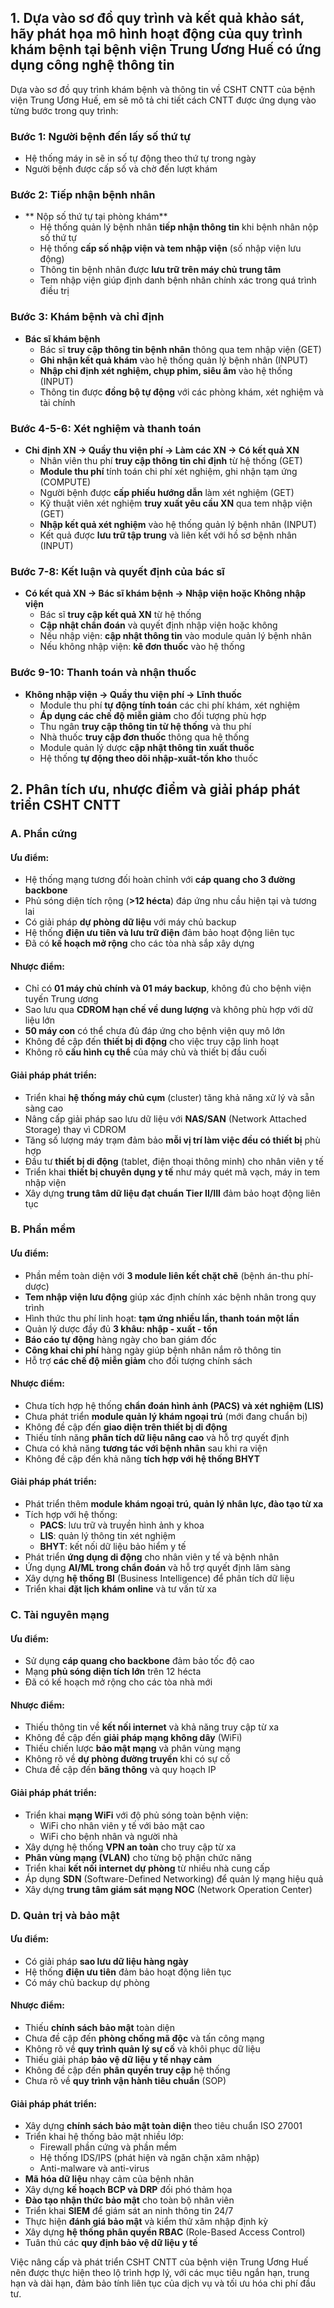 
## 1. Dựa vào sơ đồ quy trình và kết quả khảo sát, hãy phát họa mô hình hoạt động của quy trình khám bệnh tại bệnh viện Trung Ương Huế có ứng dụng công nghệ thông tin

Dựa vào sơ đồ quy trình khám bệnh và thông tin về CSHT CNTT của bệnh viện Trung Ương Huế, em sẽ mô tả chi tiết cách CNTT được ứng dụng vào từng bước trong quy trình:

### Bước 1: Người bệnh đến lấy số thứ tự
+ Hệ thống máy in sẽ in số tự động theo thứ tự trong ngày
+ Người bệnh được cấp số và chờ đến lượt khám
### Bước 2: Tiếp nhận bệnh nhân

- ** Nộp số thứ tự tại phòng khám**
    - Hệ thống quản lý bệnh nhân **tiếp nhận thông tin** khi bệnh nhân nộp số thứ tự
    - Hệ thống **cấp số nhập viện và tem nhập viện** (số nhập viện lưu động)
    - Thông tin bệnh nhân được **lưu trữ trên máy chủ trung tâm**
    - Tem nhập viện giúp định danh bệnh nhân chính xác trong quá trình điều trị
### Bước 3: Khám bệnh và chỉ định

- **Bác sĩ khám bệnh**
    - Bác sĩ **truy cập thông tin bệnh nhân** thông qua tem nhập viện (GET)
    - **Ghi nhận kết quả khám** vào hệ thống quản lý bệnh nhân (INPUT)
    - **Nhập chỉ định xét nghiệm, chụp phim, siêu âm** vào hệ thống (INPUT)
    - Thông tin được **đồng bộ tự động** với các phòng khám, xét nghiệm và tài chính
### Bước 4-5-6: Xét nghiệm và thanh toán

- **Chi định XN → Quầy thu viện phí → Làm các XN → Có kết quả XN**
    - Nhân viên thu phí **truy cập thông tin chỉ định** từ hệ thống (GET)
    - **Module thu phí** tính toán chi phí xét nghiệm, ghi nhận tạm ứng (COMPUTE)
    - Người bệnh được **cấp phiếu hướng dẫn** làm xét nghiệm (GET)
    - Kỹ thuật viên xét nghiệm **truy xuất yêu cầu XN** qua tem nhập viện (GET)
    - **Nhập kết quả xét nghiệm** vào hệ thống quản lý bệnh nhân (INPUT)
    - Kết quả được **lưu trữ tập trung** và liên kết với hồ sơ bệnh nhân (INPUT)

### Bước 7-8: Kết luận và quyết định của bác sĩ

- **Có kết quả XN → Bác sĩ khám bệnh → Nhập viện hoặc Không nhập viện**
    - Bác sĩ **truy cập kết quả XN** từ hệ thống
    - **Cập nhật chẩn đoán** và quyết định nhập viện hoặc không
    - Nếu nhập viện: **cập nhật thông tin** vào module quản lý bệnh nhân
    - Nếu không nhập viện: **kê đơn thuốc** vào hệ thống

### Bước 9-10: Thanh toán và nhận thuốc

- **Không nhập viện → Quầy thu viện phí → Lĩnh thuốc**
    - Module thu phí **tự động tính toán** các chi phí khám, xét nghiệm
    - **Áp dụng các chế độ miễn giảm** cho đối tượng phù hợp
    - Thu ngân **truy cập thông tin từ hệ thống** và thu phí
    - Nhà thuốc **truy cập đơn thuốc** thông qua hệ thống
    - Module quản lý dược **cập nhật thông tin xuất thuốc**
    - Hệ thống **tự động theo dõi nhập-xuất-tồn kho** thuốc

## 2. Phân tích ưu, nhược điểm và giải pháp phát triển CSHT CNTT

### A. Phần cứng

#### Ưu điểm:

- Hệ thống mạng tương đối hoàn chỉnh với **cáp quang cho 3 đường backbone**
- Phủ sóng diện tích rộng (**>12 hécta**) đáp ứng nhu cầu hiện tại và tương lai
- Có giải pháp **dự phòng dữ liệu** với máy chủ backup
- Hệ thống **điện ưu tiên và lưu trữ điện** đảm bảo hoạt động liên tục
- Đã có **kế hoạch mở rộng** cho các tòa nhà sắp xây dựng

#### Nhược điểm:

- Chỉ có **01 máy chủ chính và 01 máy backup**, không đủ cho bệnh viện tuyến Trung ương
- Sao lưu qua **CDROM hạn chế về dung lượng** và không phù hợp với dữ liệu lớn
- **50 máy con** có thể chưa đủ đáp ứng cho bệnh viện quy mô lớn
- Không đề cập đến **thiết bị di động** cho việc truy cập linh hoạt
- Không rõ **cấu hình cụ thể** của máy chủ và thiết bị đầu cuối

#### Giải pháp phát triển:

- Triển khai **hệ thống máy chủ cụm** (cluster) tăng khả năng xử lý và sẵn sàng cao
- Nâng cấp giải pháp sao lưu dữ liệu với **NAS/SAN** (Network Attached Storage) thay vì CDROM
- Tăng số lượng máy trạm đảm bảo **mỗi vị trí làm việc đều có thiết bị** phù hợp
- Đầu tư **thiết bị di động** (tablet, điện thoại thông minh) cho nhân viên y tế
- Triển khai **thiết bị chuyên dụng y tế** như máy quét mã vạch, máy in tem nhập viện
- Xây dựng **trung tâm dữ liệu đạt chuẩn Tier II/III** đảm bảo hoạt động liên tục

### B. Phần mềm

#### Ưu điểm:

- Phần mềm toàn diện với **3 module liên kết chặt chẽ** (bệnh án-thu phí-dược)
- **Tem nhập viện lưu động** giúp xác định chính xác bệnh nhân trong quy trình
- Hình thức thu phí linh hoạt: **tạm ứng nhiều lần, thanh toán một lần**
- Quản lý dược đầy đủ **3 khâu: nhập - xuất - tồn**
- **Báo cáo tự động** hàng ngày cho ban giám đốc
- **Công khai chi phí** hàng ngày giúp bệnh nhân nắm rõ thông tin
- Hỗ trợ **các chế độ miễn giảm** cho đối tượng chính sách

#### Nhược điểm:

- Chưa tích hợp hệ thống **chẩn đoán hình ảnh (PACS) và xét nghiệm (LIS)**
- Chưa phát triển **module quản lý khám ngoại trú** (mới đang chuẩn bị)
- Không đề cập đến **giao diện trên thiết bị di động**
- Thiếu tính năng **phân tích dữ liệu nâng cao** và hỗ trợ quyết định
- Chưa có khả năng **tương tác với bệnh nhân** sau khi ra viện
- Không đề cập đến khả năng **tích hợp với hệ thống BHYT**

#### Giải pháp phát triển:

- Phát triển thêm **module khám ngoại trú, quản lý nhân lực, đào tạo từ xa**
- Tích hợp với hệ thống:
    - **PACS**: lưu trữ và truyền hình ảnh y khoa
    - **LIS**: quản lý thông tin xét nghiệm
    - **BHYT**: kết nối dữ liệu bảo hiểm y tế
- Phát triển **ứng dụng di động** cho nhân viên y tế và bệnh nhân
- Ứng dụng **AI/ML trong chẩn đoán** và hỗ trợ quyết định lâm sàng
- Xây dựng **hệ thống BI** (Business Intelligence) để phân tích dữ liệu
- Triển khai **đặt lịch khám online** và tư vấn từ xa

### C. Tài nguyên mạng

#### Ưu điểm:

- Sử dụng **cáp quang cho backbone** đảm bảo tốc độ cao
- Mạng **phủ sóng diện tích lớn** trên 12 hécta
- Đã có kế hoạch mở rộng cho các tòa nhà mới

#### Nhược điểm:

- Thiếu thông tin về **kết nối internet** và khả năng truy cập từ xa
- Không đề cập đến **giải pháp mạng không dây** (WiFi)
- Thiếu chiến lược **bảo mật mạng** và phân vùng mạng
- Không rõ về **dự phòng đường truyền** khi có sự cố
- Chưa đề cập đến **băng thông** và quy hoạch IP

#### Giải pháp phát triển:

- Triển khai **mạng WiFi** với độ phủ sóng toàn bệnh viện:
    - WiFi cho nhân viên y tế với bảo mật cao
    - WiFi cho bệnh nhân và người nhà
- Xây dựng hệ thống **VPN an toàn** cho truy cập từ xa
- **Phân vùng mạng (VLAN)** cho từng bộ phận chức năng
- Triển khai **kết nối internet dự phòng** từ nhiều nhà cung cấp
- Áp dụng **SDN** (Software-Defined Networking) để quản lý mạng hiệu quả
- Xây dựng **trung tâm giám sát mạng NOC** (Network Operation Center)

### D. Quản trị và bảo mật

#### Ưu điểm:

- Có giải pháp **sao lưu dữ liệu hàng ngày**
- Hệ thống **điện ưu tiên** đảm bảo hoạt động liên tục
- Có máy chủ backup dự phòng

#### Nhược điểm:

- Thiếu **chính sách bảo mật** toàn diện
- Chưa đề cập đến **phòng chống mã độc** và tấn công mạng
- Không rõ về **quy trình quản lý sự cố** và khôi phục dữ liệu
- Thiếu giải pháp **bảo vệ dữ liệu y tế nhạy cảm**
- Không đề cập đến **phân quyền truy cập** hệ thống
- Chưa rõ về **quy trình vận hành tiêu chuẩn** (SOP)

#### Giải pháp phát triển:

- Xây dựng **chính sách bảo mật toàn diện** theo tiêu chuẩn ISO 27001
- Triển khai hệ thống bảo mật nhiều lớp:
    - Firewall phần cứng và phần mềm
    - Hệ thống IDS/IPS (phát hiện và ngăn chặn xâm nhập)
    - Anti-malware và anti-virus
- **Mã hóa dữ liệu** nhạy cảm của bệnh nhân
- Xây dựng **kế hoạch BCP và DRP** đối phó thảm họa
- **Đào tạo nhận thức bảo mật** cho toàn bộ nhân viên
- Triển khai **SIEM** để giám sát an ninh thông tin 24/7
- Thực hiện **đánh giá bảo mật** và kiểm thử xâm nhập định kỳ
- Xây dựng **hệ thống phân quyền RBAC** (Role-Based Access Control)
- Tuân thủ các **quy định bảo vệ dữ liệu y tế**

Việc nâng cấp và phát triển CSHT CNTT của bệnh viện Trung Ương Huế nên được thực hiện theo lộ trình hợp lý, với các mục tiêu ngắn hạn, trung hạn và dài hạn, đảm bảo tính liên tục của dịch vụ và tối ưu hóa chi phí đầu tư.
